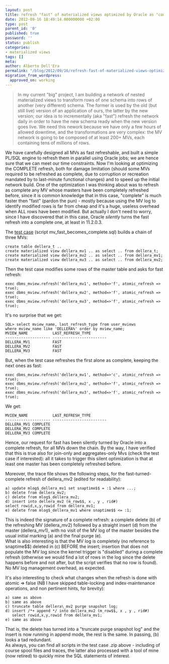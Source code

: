 ```yaml
---
layout: post
title: refresh "fast" of materialized views optimized by Oracle as "complete"
date: 2012-09-16 18:49:14.000000000 +02:00
type: post
parent_id: '0'
published: true
password: ''
status: publish
categories:
- materialized views
tags: []
meta:
author: Alberto Dell'Era
permalink: "/blog/2012/09/16/refresh-fast-of-materialized-views-optimized-by-oracle-as-complete/"
migration_from_wordpress:
  approved_on: working 
---
```

>In my current "big" project, I am building a network of nested materialized views to transform rows of  one schema into rows of another (very different) schema. The former is used by the old (but still live) version of an application of ours, the latter by the new version; our idea is to incrementally (aka "fast") refresh the network daily in order to have the new schema ready when the new version goes live. We need this nework because we have only a few hours of allowed downtime, and the transformations are very complex: the MV network is going to be composed of at least 200+ MVs, each containing tens of millions of rows.

We have carefully  designed all MVs as fast refreshable, and built a simple PL/SQL engine to refresh them in parallel using Oracle jobs; we are hence sure that we can meet our time constraints. Now I'm looking at optimizing the COMPLETE refresh, both for damage limitation (should some MVs required to be refreshed as complete, due to corruption or recreation mandated by to last-minute functional changes) and to speed up the initial network build. 
One of the optimization I was thinking about was to refresh as complete any MV whose masters have been completely refreshed before, since it is common knowledge that in this case, "complete" is much faster then "fast" (pardon the pun) - mostly because using the MV log to identify  modified rows is far from cheap and it's a huge, useless overhead when ALL rows have been modified. But actually I don't need to worry, since I have discovered that in this case, Oracle <i>silently</i> turns the fast refresh into a complete one, at least in 11.2.0.3. 

The [test case](http://34.247.94.223/wp-content/uploads/2012/09/mv_fast_becomes_complete.zip) (script mv_fast_becomes_complete.sql) builds a chain of three MVs:

```plsql
create table dellera_t ..
create materialized view dellera_mv1 .. as select .. from dellera_t;
create materialized view dellera_mv2 .. as select .. from dellera_mv1;
create materialized view dellera_mv3 .. as select .. from dellera_mv2;
```

Then the test case modifies some rows of the master table and asks for fast refresh:
```plsql
exec dbms_mview.refresh('dellera_mv1', method=>'f', atomic_refresh => true);
exec dbms_mview.refresh('dellera_mv2', method=>'f', atomic_refresh => true);
exec dbms_mview.refresh('dellera_mv3', method=>'f', atomic_refresh => true);
```

It's no surprise that we get:
```
SQL> select mview_name, last_refresh_type from user_mviews
where mview_name like 'DELLERA%' order by mview_name;
MVIEW_NAME           LAST_REFRESH_TYPE
-------------------- ------------------------
DELLERA_MV1          FAST
DELLERA_MV2          FAST
DELLERA_MV3          FAST
```

But, when the test case refreshes the first alone as complete, keeping the next ones as fast:
```plsql
exec dbms_mview.refresh('dellera_mv1', method=>'c', atomic_refresh => true);
exec dbms_mview.refresh('dellera_mv2', method=>'f', atomic_refresh => true);
exec dbms_mview.refresh('dellera_mv3', method=>'f', atomic_refresh => true);
```

We get:
```
MVIEW_NAME           LAST_REFRESH_TYPE
-------------------- ------------------------
DELLERA_MV1 COMPLETE  
DELLERA_MV2 COMPLETE  
DELLERA_MV3 COMPLETE  
``` 

Hence, our request for fast has been silently turned by Oracle into a complete refresh, for all MVs down the chain. By the way, I have verified that this is true also for join-only and aggregates-only Mvs (check the test case if interested): all it takes to trigger this silent optimization is that at least one master has been completely refreshed before.  

Moreover, the trace file shows the following steps, for the fast-turned-complete refresh of dellera\_mv2 (edited for readability):  
```plsql
a) update mlog$_dellera_mv1 set snaptime$$ = :1 where ...;  
b) delete from dellera_mv2;  
c) delete from mlog$_dellera_mv2;  
d) insert into dellera_mv2 (m_row$$, x , y , rid#)  
select rowid,x,y,rowid from dellera_mv1;  
e) delete from mlog$_dellera_mv1 where snaptime$$ <= :1;  
```

This is indeed the signature of a complete refresh: a complete delete (b) of the refreshing MV (dellera\_mv2) followed by a straight insert (d) from the master (dellera\_mv1), with no visit of the MV log of the master besides the usual initial marking (a) and the final purge (e).  
What is also interesting is that the MV log is completely (no reference to snaptime$$) deleted in (c) BEFORE the insert; insertion that does not populate the MV log since the kernel trigger is "disabled" during a complete refresh (otherwise we would find a lot of rows in the log since the delete happens before and not after, but the script verifies that no row is found). No MV log management overhead, as expected. 

It's also interesting to check what changes when the refresh is done with atomic =\> false (NB I have skipped table-locking and index-maintenance operations, and non pertinent hints, for brevity):  
```plsql  
a) same as above  
b) same as above  
c) truncate table dellera\_mv2 purge snapshot log;  
d) insert /*+ append */ into dellera_mv2 (m_row$$, x , y , rid#)  
   select rowid,x,y,rowid from dellera_mv1;  
e) same as above  
```

That is, the delete has turned into a "truncate purge snapshot log" and the insert is now running in append mode, the rest is the same. In passing, (b) looks a tad redundant.  
As always, you can find all scripts in the test case .zip above - including of course spool files and traces, the latter also processed with a tool of mine (now retired) to quickly mine the SQL statements of interest. 
